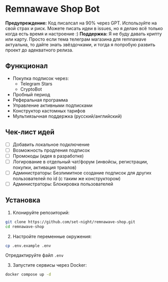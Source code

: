 # Remnawave Shop Bot

**Предупреждение:** Код писалсал на 90% через GPT. Используйте на свой страх и риск. Можете писать идеи в issues, но я делаю всё только когда есть время и настроение :)
**Поддержка:** Я не буду давать крипту или карту. Просто если тема телеграм магазина для remnawave актуальна, то дайте знать звёздочками, и тогда я попробую развить проект до адекватного релиза.

## Функционал

- Покупка подписок через:
  - Telegram Stars
  - CryptoBot
- Пробный период
- Реферальная программа
- Управление активными подписками
- Конструктор кастомных тарифов
- Мультиязычная поддержка (русский/английский)

## Чек-лист идей
- [ ] Добавить локальное подключение
- [ ] Возможность продления подписок
- [ ] Промокоды (идея в разработке)
- [ ] Логирование в отдельный чат/форум (инвойсы, регистрации, покупки, активация триалов)
- [ ] Администраторы: Безлимитное создание подписок для других пользователей по id (с таким же конструктором)
- [ ] Администраторы: Блокировка пользователей

## Установка

1. Клонируйте репозиторий:
```bash
git clone https://github.com/set-night/remnawave-shop.git
cd remnawave-shop
```

2. Настройте переменные окружения:
```bash
cp .env.example .env
```

Отредактируйте файл `.env`

3. Запустите сервисы через Docker:
```bash
docker compose up -d
```
